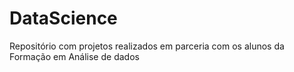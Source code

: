 # DataScience
Repositório com projetos realizados em parceria com os alunos da Formação em Análise de dados
